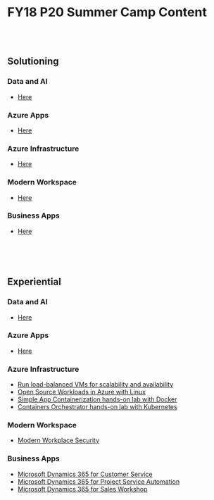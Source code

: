 # FY18 P20 Summer Camp Content

<br>
<br>


## Solutioning
### Data and AI
 - [Here](./DataAi/)

### Azure Apps
 - [Here](https://1drv.ms/w/s!ApNjXNBDMrWt2zNEDRjyKEpH1Lgm)

### Azure Infrastructure
 - [Here](./AzureIaaS/solutioning.html)

### Modern Workspace
 - [Here](./ModernWorkplace/security/P20ModernWorkplaceSecurity.pptx)


### Business Apps
 - [Here](./BusinessApps/solutioning-scenario.pdf)

<br>
<br>
<br>

## Experiential
### Data and AI
 - [Here](https://github.com/chmitch/p20camp-dataandai)

### Azure Apps
 - [Here](https://1drv.ms/b/s!ApNjXNBDMrWt2zQbDuj6I_6WHZnR)

### Azure Infrastructure
 - [Run load-balanced VMs for scalability and availability](./AzureIaaS/SingleRegionHALab/)
 - [Open Source Workloads in Azure with Linux](./AzureIaaS/AzureOSS/)
 - [Simple App Containerization hands-on lab with Docker](./AzureIaaS/SimpleContainers/)
 - [Containers Orchestrator hands-on lab with Kubernetes](./AzureIaaS/KubernetesContainers/)
 
### Modern Workspace
 - [Modern Workplace Security](./ModernWorkplace/security/readme.md)

### Business Apps
 - [Microsoft Dynamics 365 for Customer Service](./BusinessApps/customer-service.pdf)
 - [Microsoft Dynamics 365 for Project Service Automation](./BusinessApps/project-service-automation.pdf)
 - [Microsoft Dynamics 365 for Sales Workshop](./BusinessApps/sales-workshop.pdf)
